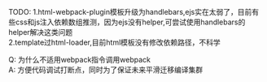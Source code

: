 TODO:
1.html-webpack-plugin模板升级为handlebars,ejs实在太弱了，目前有些css和js注入依赖数组推测，因为ejs没有helper,可尝试使用handlebars的helper解决这类问题<br>
2.template过html-loader,目前html模板没有修改依赖路径，不科学<br>

Q: 为什么不适用webpack指令调用webpack<br>
A: 方便代码调试打断点，同时为了保证未来平滑迁移编译集群<br>
